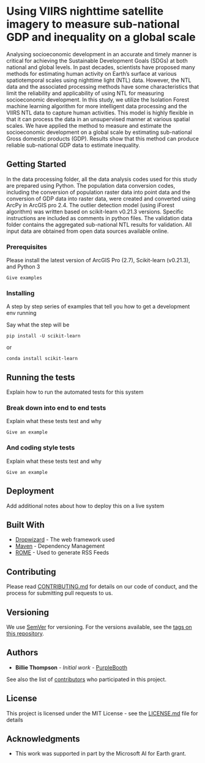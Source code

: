 # Using VIIRS nighttime satellite imagery to measure sub-national GDP and inequality on a global scale

Analysing socioeconomic development in an accurate and timely manner is critical for achieving the Sustainable Development Goals (SDGs) at both national and global levels. In past decades, scientists have proposed many methods for estimating human activity on Earth’s surface at various spatiotemporal scales using nighttime light (NTL) data. However, the NTL data and the associated processing methods have some characteristics that limit the reliability and applicability of using NTL for measuring socioeconomic development. In this study, we utilize the Isolation Forest machine learning algorithm for more intelligent data processing and the VIIRS NTL data to capture human activities. This model is highly flexible in that it can process the data in an unsupervised manner at various spatial scales. We have applied the method to measure and estimate the socioeconomic development on a global scale by estimating sub-national Gross domestic products (GDP). Results show that this method can produce reliable sub-national GDP data to estimate inequality. 

## Getting Started
In the data processing folder, all the data analysis codes used for this study are prepared using Python. The population data conversion codes, including the conversion of population raster data into point data and the conversion of GDP data into raster data, were created and converted using ArcPy in ArcGIS pro 2.4. The outlier detection model (using iForest algorithm) was written based on scikit-learn v0.21.3 versions. Specific instructions are included as comments in python files. The validation data folder contains the aggregated sub-national NTL results for validation. All input data are obtained from open data sources available online. 

### Prerequisites

Please install the latest version of ArcGIS Pro (2.7), Scikit-learn (v0.21.3), and Python 3
```
Give examples
```

### Installing

A step by step series of examples that tell you how to get a development env running

Say what the step will be

```
pip install -U scikit-learn
```

or

```
conda install scikit-learn
```

## Running the tests

Explain how to run the automated tests for this system

### Break down into end to end tests

Explain what these tests test and why

```
Give an example
```

### And coding style tests

Explain what these tests test and why

```
Give an example
```

## Deployment

Add additional notes about how to deploy this on a live system

## Built With

* [Dropwizard](http://www.dropwizard.io/1.0.2/docs/) - The web framework used
* [Maven](https://maven.apache.org/) - Dependency Management
* [ROME](https://rometools.github.io/rome/) - Used to generate RSS Feeds

## Contributing

Please read [CONTRIBUTING.md](https://gist.github.com/PurpleBooth/b24679402957c63ec426) for details on our code of conduct, and the process for submitting pull requests to us.

## Versioning

We use [SemVer](http://semver.org/) for versioning. For the versions available, see the [tags on this repository](https://github.com/your/project/tags). 

## Authors

* **Billie Thompson** - *Initial work* - [PurpleBooth](https://github.com/PurpleBooth)

See also the list of [contributors](https://github.com/your/project/contributors) who participated in this project.

## License

This project is licensed under the MIT License - see the [LICENSE.md](LICENSE.md) file for details

## Acknowledgments

* This work was supported in part by the Microsoft AI for Earth grant.
